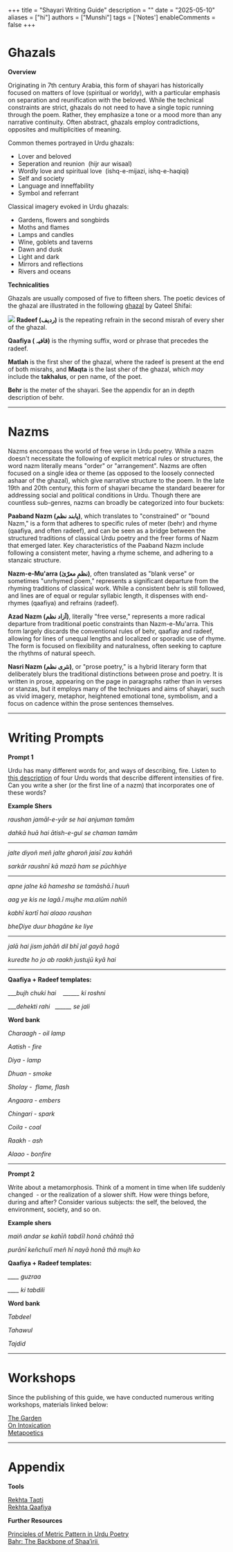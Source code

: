 +++
title = "Shayari Writing Guide"
description = ""
date = "2025-05-10"
aliases = ["hi"]
authors = ["Munshi"]
tags = ['Notes']
enableComments = false
+++

# **Ghazals**

 **Overview**


Originating in 7th century Arabia, this form of shayari has historically focused on matters of love (spiritual or worldy), with a particular emphasis on separation and reunification with the beloved. While the technical constraints are strict, ghazals do not need to have a single topic running through the poem. Rather, they emphasize a tone or a mood more than any narrative continuity. Often abstract, ghazals employ contradictions, opposites and multiplicities of meaning.

Common themes portrayed in Urdu ghazals:

- Lover and beloved
- Seperation and reunion  (hijr aur wisaal)
- Wordly love and spiritual love  (ishq-e-mijazi, ishq-e-haqiqi)
- Self and society 
- Language and inneffability
- Symbol and referrant 


Classical imagery evoked in Urdu ghazals:

- Gardens, flowers and songbirds
- Moths and flames
- Lamps and candles
- Wine, goblets and taverns
- Dawn and dusk
- Light and dark
- Mirrors and reflections
- Rivers and oceans 


**Technicalities**


Ghazals are usually composed of five to fifteen shers. The poetic devices of the ghazal are illustrated in the following [ghazal](https://www.rekhta.org/ghazals/haalaat-ke-qadmon-pe-qalandar-nahiin-girtaa-qateel-shifai-ghazals?sort=popularity-desc) by Qateel Shifai:

![](https://lh6.googleusercontent.com/L-kfLNTCQnSQdAoxay325CMvJtiNNPinkPEvROFCnwfw8gmiTpKHNlinstsQ9avhVpidSk9Qppu3vYZWQVRdGFvGTW1Lf7MInCBZisftjeq_QuDYxcRbwEtKSaN8UwuqrqLy7VO4KncZYJPIoLDLcHY)
**Radeef (ردیف)** is the repeating refrain in the second misrah of every sher of the ghazal.

**Qaafiya ( قافیہ)** is the rhyming suffix, word or phrase that precedes the radeef.   

**Matlah** is the first sher of the ghazal, where the radeef is present at the end of both misrahs, and **Maqta** is the last sher of the ghazal, which _may_ include the **takhalus**, or pen name, of the poet.

**Behr** is the meter of the shayari. See the appendix for an in depth description of behr.

****

# **Nazms**

Nazms encompass the world of free verse in Urdu poetry. While a nazm doesn't necessitate the following of explicit metrical rules or structures, the word nazm literally means "order" or "arrangement". Nazms are often focused on a single idea or theme (as opposed to the loosely connected ashaar of the ghazal), which give narrative structure to the poem. In the late 19th and 20th century, this form of shayari became the standard beaerer for addressing social and political conditions in Urdu. Though there are countless sub-genres, nazms can broadly be categorized into four buckets: 

**Paaband Nazm (پابند نظم)**, which translates to "constrained" or "bound Nazm," is a form that adheres to specific rules of meter (behr) and rhyme (qaafiya, and often radeef), and can be seen as a bridge between the structured traditions of classical Urdu poetry and the freer forms of Nazm that emerged later. Key characteristics of the Paaband Nazm include following a consistent meter, having a rhyme scheme, and adhering to a stanzaic structure.   

**Nazm-e-Mu'arra (نظمِ معرّیٰ)**, often translated as "blank verse" or sometimes "unrhymed poem," represents a significant departure from the rhyming traditions of classical work. While a consistent behr is still followed, and lines are of equal or regular syllabic length, it dispenses with end-rhymes (qaafiya) and refrains (radeef).

**Azad Nazm (آزاد نظم)**, literally "free verse," represents a more radical departure from traditional poetic constraints than Nazm-e-Mu'arra. This form largely discards the conventional rules of behr, qaafiay and radeef, allowing for lines of unequal lengths and localized or sporadic use of rhyme. The form is focused on flexibility and naturalness, often seeking to capture the rhythms of natural speech.

**Nasri Nazm (نثری نظم)**, or "prose poetry," is a hybrid literary form that deliberately blurs the traditional distinctions between prose and poetry. It is written in prose, appearing on the page in paragraphs rather than in verses or stanzas, but it employs many of the techniques and aims of shayari, such as vivid imagery, metaphor, heightened emotional tone, symbolism, and a focus on cadence within the prose sentences themselves.   

****


# **Writing Prompts**

**Prompt 1** 

Urdu has many different words for, and ways of describing, fire. Listen to [this description](https://open.spotify.com/episode/5Tv4XP2gZK02r5jso3m6zK?si=7665e4c3621149d3) of four Urdu words that describe different intensities of fire. Can you write a sher (or the first line of a nazm) that incorporates one of these words? 

**Example Shers**

_raushan jamāl-e-yār se hai anjuman tamām_

_dahkā huā hai ātish-e-gul se chaman tamām_

****

_jalte diyoñ meñ jalte gharoñ jaisī zau kahāñ_

_sarkār raushnī kā mazā ham se pūchhiye_

****

_apne jalne kā hamesha se tamāshā.ī huuñ_

_aag ye kis ne lagā.ī mujhe ma.alūm nahīñ_

_kabhī kartī hai alaao raushan_

_bheḌiye duur bhagāne ke liye_

****

_jalā hai jism jahāñ dil bhī jal gayā hogā_

_kuredte ho jo ab raakh justujū kyā hai_

****

**Qaafiya + Radeef templates:**

____bujh chuki hai_    __\_\_\_\_\_ ki roshni_

____dehekti rahi_   __\_\_\_\_\_ se jali_


**Word bank**

_Charaagh - oil lamp_

_Aatish - fire_

_Diya - lamp_

_Dhuan - smoke_

_Sholay -  flame, flash_

_Angaara - embers_

_Chingari - spark_

_Coila - coal_

_Raakh - ash_

_Alaao - bonfire_

****


**Prompt 2** 

Write about a metamorphosis. Think of a moment in time when life suddenly changed  - or the realization of a slower shift. How were things before, during and after? Consider various subjects: the self, the beloved, the environment, society, and so on. 


**Example shers**

_maiñ andar se kahīñ tabdīl honā chāhtā thā_ 

_purānī keñchulī meñ hī nayā honā thā mujh ko_ 


**Qaafiya + Radeef templates:**

_\_\_\_\_ guzraa_

_\_\_\_\_ ki tabdili_ 


**Word bank**


_Tabdeel_

_Tahawul_

_Tajdid_ 

****

# **Workshops**

Since the publishing of this guide, we have conducted numerous writing workshops, materials linked below:

[The Garden](https://rumuuz.org/notes/garden/) \
[On Intoxication](https://rumuuz.org/notes/intoxication/) \
[Metapoetics](https://rumuuz.org/notes/metapoetics/) 

****

# **Appendix**

**Tools**

[Rekhta Taqti](https://rekhta.org/taqti?_ga=2.255774862.709840738.1690219100-1413768492.1688071477) \
[Rekhta Qaafiya](https://www.rekhta.org/qaafiya)

**Further Resources**

[Principles of Metric Pattern in Urdu Poetry](https://www.rekhta.org/Ilm-E-Arooz) \
[Bahr: The Backbone of Shaa’irii ](https://alt.language.urdu.poetry.narkive.com/5JKvFNfp/urdu-bahrs-structure-and-history)

